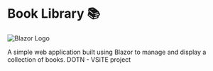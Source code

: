 # Book Library 📚

![Blazor Logo]([[[https://path-to-your-blazor-logo-image.png](https://www.pngwing.com/en/search?q=blazor](https://w7.pngwing.com/pngs/854/971/png-transparent-blazor-hd-logo-thumbnail.png](https://res.cloudinary.com/practicaldev/image/fetch/s--bXMaEMqJ--/c_imagga_scale,f_auto,fl_progressive,h_420,q_auto,w_1000/https://dev-to-uploads.s3.amazonaws.com/i/409qgloh9brwc9eg1ym5.png)https://res.cloudinary.com/practicaldev/image/fetch/s--bXMaEMqJ--/c_imagga_scale,f_auto,fl_progressive,h_420,q_auto,w_1000/https://dev-to-uploads.s3.amazonaws.com/i/409qgloh9brwc9eg1ym5.png)))

A simple web application built using Blazor to manage and display a collection of books.
DOTN - VSiTE project
